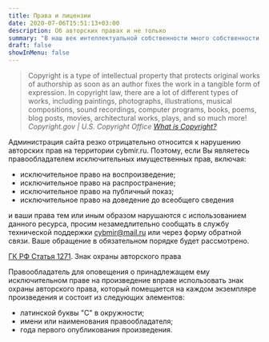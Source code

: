 ```yaml
---
title: Права и лицензии
date: 2020-07-06T15:51:13+03:00
description: Об авторских правах и не только
summary: "В наш век интеллектуальной собственности много собственности, очень мало интеллекта и совсем нет прав."
draft: false
showInMenu: false
---
```


> Copyright is a type of intellectual property that protects original works of authorship as soon as an author fixes the work in a tangible form of expression. In copyright law, there are a lot of different types of works, including paintings, photographs, illustrations, musical compositions, sound recordings, computer programs, books, poems, blog posts, movies, architectural works, plays, and so much more!
<i>Copyright.gov | U.S. Copyright Office [What is Copyright?](https://www.copyright.gov/what-is-copyright)</i>


Администрация сайта резко отрицательно относится к нарушению авторских прав на территории cybmir.ru. Поэтому, если Вы являетесь правообладателем исключительных имущественных прав, включая:

- исключительное право на воспроизведение;
- исключительное право на распространение;
- исключительное право на публичный показ;
- исключительное право на доведение до всеобщего сведения

и ваши права тем или иным образом нарушаются с использованием данного ресурса, просим незамедлительно сообщать в службу технической поддержки cybmir@mail.ru или через форму обратной связи. Ваше обращение в обязательном порядке будет рассмотрено.

[ГК РФ Статья 1271](http://www.consultant.ru/document/cons_doc_LAW_64629/8a1c3f9c97c93f678b28addb9fde4376ed29807b/). Знак охраны авторского права

Правообладатель для оповещения о принадлежащем ему исключительном праве на произведение вправе использовать знак охраны авторского права, который помещается на каждом экземпляре произведения и состоит из следующих элементов:

- латинской буквы "C" в окружности;
- имени или наименования правообладателя;
- года первого опубликования произведения.